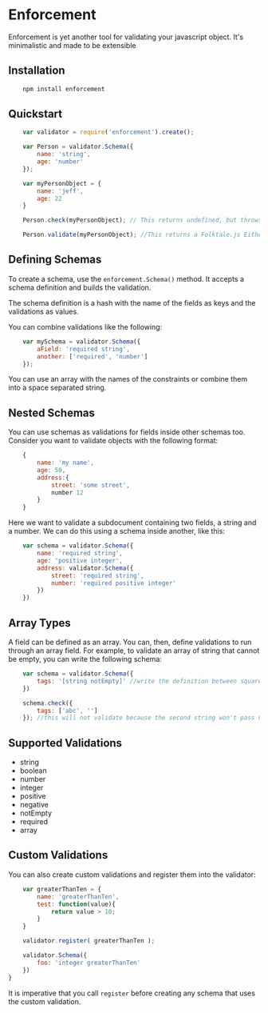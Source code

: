 Enforcement
=========

Enforcement is yet another tool for validating your javascript object.
It's minimalistic and made to be extensible

Installation
------------

```sh
    npm install enforcement
```

Quickstart
----------

```javascript
    var validator = require('enforcement').create();

    var Person = validator.Schema({
        name: 'string',
        age: 'number'
    });

    var myPersonObject = {
        name: 'jeff',
        age: 22
    }

    Person.check(myPersonObject); // This returns undefined, but throws if validation fails;

    Person.validate(myPersonObject); //This returns a Folktale.js Either (http://docs.folktalejs.org/en/latest/api/data/either/Either.html);
```

Defining Schemas
-----------------

To create a schema, use the <code>enforcement.Schema()</code> method. It accepts a schema definition and builds the validation.

The schema definition is a hash with the name of the fields as keys and the validations as values.

You can combine validations like the following:

```javascript
    var mySchema = validator.Schema({
        aField: 'required string',
        another: ['required', 'number']
    });
```

You can use an array with the names of the constraints or combine them into a space separated string.


Nested Schemas
--------------

You can use schemas as validations for fields inside other schemas too. Consider you want to validate objects with the following format:

```javascript
    {
        name: 'my name',
        age: 50,
        address:{
            street: 'some street',
            number 12
        }
    }
```

Here we want to validate a subdocument containing two fields, a string and a number. We can do this using a schema inside another, like this:

```javascript
    var schema = validator.Schema({
        name: 'required string',
        age: 'positive integer',
        address: validator.Schema({
            street: 'required string',
            number: 'required positive integer'
        })
    })
```

Array Types
-----------
A field can be defined as an array. You can, then, define validations to run through an array field. For example, to validate an array of string that cannot be empty, you can write the following schema:

```javascript
    var schema = validator.Schema({
        tags: '[string notEmpty]' //write the definition between square brackets to define that tags field is an array
    })

    schema.check({
        tags: ['abc', '']
    }); //this will not validate because the second string won't pass notEmpty constraint
```

Supported Validations
----------
- string
- boolean
- number
- integer
- positive
- negative
- notEmpty
- required
- array


Custom Validations
------------------
You can also create custom validations and register them into the validator:

```javascript
    var greaterThanTen = {
        name: 'greaterThanTen',
        test: function(value){
            return value > 10;
        }
    }

    validator.register( greaterThanTen );

    validator.Schema({
        foo: 'integer greaterThanTen'
    })
}
```
It is imperative that you call <code>register</code> before creating any schema that uses the custom validation.
